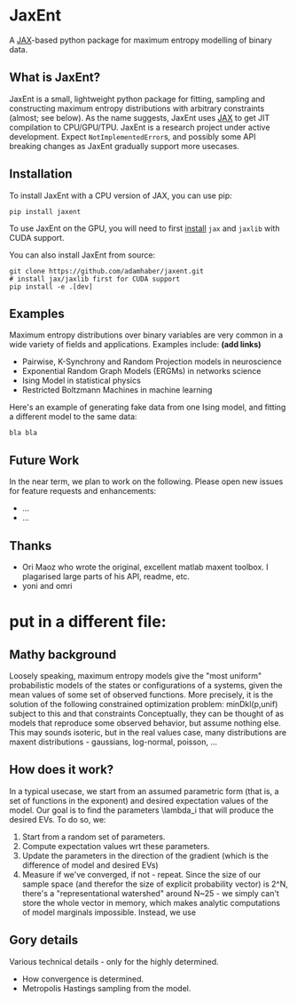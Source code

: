 # JaxEnt
A [JAX](https://github.com/google/jax)-based python package for maximum entropy modelling of binary data. 

## What is JaxEnt?
JaxEnt is a small, lightweight python package for fitting, sampling and constructing maximum entropy distributions with arbitrary constraints (almost; see below). As the name suggests, JaxEnt uses [JAX](https://github.com/google/jax) to get JIT compilation to CPU/GPU/TPU. JaxEnt is a research project under active development. Expect `NotImplementedError`s, and possibly some API breaking changes as JaxEnt gradually support more usecases.
 
## Installation

To install JaxEnt with a CPU version of JAX, you can use pip:

```
pip install jaxent
```

To use JaxEnt on the GPU, you will need to first [install](https://github.com/google/jax#installation) `jax` and `jaxlib` with CUDA support.

You can also install JaxEnt from source:

```
git clone https://github.com/adamhaber/jaxent.git
# install jax/jaxlib first for CUDA support
pip install -e .[dev]
```

## Examples
Maximum entropy distributions over binary variables are very common in a wide variety of fields and applications. Examples include: **(add links)**
 - Pairwise, K-Synchrony and Random Projection models in neuroscience
 - Exponential Random Graph Models (ERGMs) in networks science
 - Ising Model in statistical physics
 - Restricted Boltzmann Machines in machine learning
 
Here's an example of generating fake data from one Ising model, and fitting a different model to the same data: 

```
bla bla
```

 ## Future Work
 
In the near term, we plan to work on the following. Please open new issues for feature requests and enhancements:

 - ...
 - ...
 
 ## Thanks
 -  Ori Maoz who wrote the original, excellent matlab maxent toolbox. I plagarised large parts of his API, readme, etc.
 -  yoni and omri
 
 # put in a different file:
 ## Mathy background
Loosely speaking, maximum entropy models give the "most uniform" probabilistic models of the states or configurations of a systems, given the mean values of some set of observed functions. More precisely, it is the solution of the following constrained optimization problem:
minDkl(p,unif) subject to this and that constraints
Conceptually, they can be thought of as models that reproduce some observed behavior, but assume nothing else. This may sounds isoteric, but in the real values case, many distributions are maxent distributions - gaussians, log-normal, poisson, ...

## How does it work?
In a typical usecase, we start from an assumed parametric form (that is, a set of functions in the exponent) and desired expectation values of the model. Our goal is to find the parameters \lambda_i that will produce the desired EVs. To do so, we:  
1. Start from a random set of parameters.
2. Compute expectation values wrt these parameters.
3. Update the parameters in the direction of the gradient (which is the difference of model and desired EVs)
4. Measure if we've converged, if not - repeat.
Since the size of our sample space (and therefor the size of explicit probability vector) is 2^N, there's a "representational watershed" around N~25 - we simply can't store the whole vector in memory, which makes analytic computations of model marginals impossible. Instead, we use 

## Gory details
Various technical details - only for the highly determined.
 -  How convergence is determined.
 -  Metropolis Hastings sampling from the model.


 
